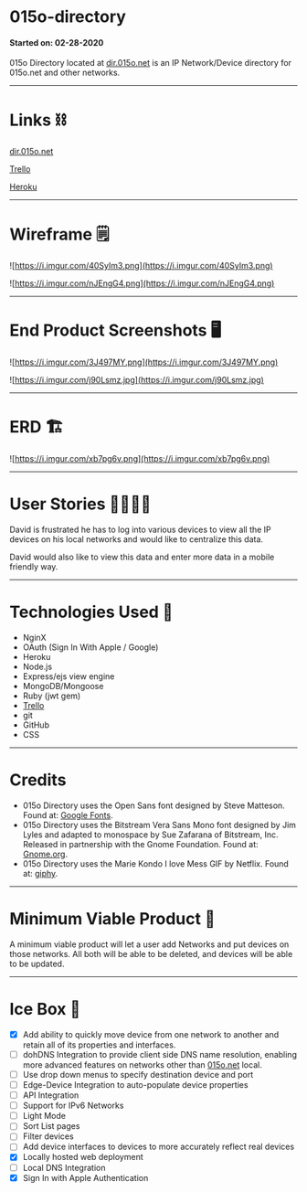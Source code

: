 # 015o-directory
#### Started on: 02-28-2020

015o Directory located at [dir.015o.net](http://dir.015o.net) is an IP Network/Device directory for 015o.net and other networks.

---

# Links ⛓

[dir.015o.net](https://dir.015o.net/)

[Trello](https://trello.com/b/de9phg99/015odirectory)

[Heroku](https://zero15odirectory.herokuapp.com/)

---

# Wireframe 🗒

![https://i.imgur.com/40SyIm3.png](https://i.imgur.com/40SyIm3.png)

![https://i.imgur.com/nJEngG4.png](https://i.imgur.com/nJEngG4.png)

---

# End Product Screenshots 🖥

![https://i.imgur.com/3J497MY.png](https://i.imgur.com/3J497MY.png)

![https://i.imgur.com/j90Lsmz.jpg](https://i.imgur.com/j90Lsmz.jpg)

---

# ERD 🏗

![https://i.imgur.com/xb7pg6v.png](https://i.imgur.com/xb7pg6v.png)

---

# User Stories 👩‍💻👨‍💻

David is frustrated he has to log into various devices to view all the IP devices on his local networks and would like to centralize this data.

David would also like to view this data and enter more data in a mobile friendly way. 

---

# Technologies Used 💾

- NginX
- OAuth (Sign In With Apple / Google)
- Heroku
- Node.js
- Express/ejs view engine
- MongoDB/Mongoose
- Ruby (jwt gem)
- [Trello](https://trello.com/b/de9phg99/015odirectory)
- git
- GitHub
- CSS

---

# Credits 

- 015o Directory uses the Open Sans font designed by Steve Matteson. Found at: [Google Fonts](https://fonts.google.com/specimen/Open+Sans).
- 015o Directory uses the Bitstream Vera Sans Mono font designed by Jim Lyles and adapted to monospace by Sue Zafarana of Bitstream, Inc. Released in partnership with the Gnome Foundation. Found at: [Gnome.org](https://www.gnome.org/fonts/).
- 015o Directory uses the Marie Kondo I love Mess GIF by Netflix. Found at: [giphy](https://media3.giphy.com/media/fCUCbWXe9JONVsJSUd/giphy.gif?cid=4d1e4f291a1703b7ed878413ce4a923c981d1a9f973b3972&rid=giphy.gif).

---

# Minimum Viable Product 🎯

A minimum viable product will let a user add Networks and put devices on those networks. All both will be able to be deleted, and devices will be able to be updated. 

---

# Ice Box 🧊

- [x]  Add ability to quickly move device from one network to another and retain all of its properties and interfaces.
- [ ]  dohDNS Integration to provide client side DNS name resolution, enabling more advanced features on networks other than [015o.net](http://015o.net) local.
- [ ]  Use drop down menus to specify destination device and port
- [ ]  Edge-Device Integration to auto-populate device properties
- [ ]  API Integration
- [ ]  Support for IPv6 Networks
- [ ]  Light Mode
- [ ]  Sort List pages
- [ ]  Filter devices
- [ ]  Add device interfaces to devices to more accurately reflect real devices
- [x]  Locally hosted web deployment
- [ ]  Local DNS Integration
- [x]  Sign In with Apple Authentication
